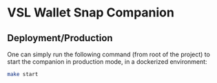 # VSL Wallet Snap Companion

## Deployment/Production

One can simply run the following command (from root of the project) to start the companion in production mode, in a dockerized environment:

```bash
make start
```
